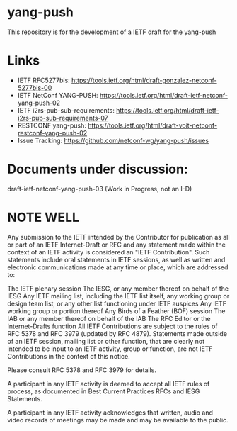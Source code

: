 # yang-push

This repository is for the development of a IETF draft for the yang-push

# Links

* IETF RFC5277bis:                https://tools.ietf.org/html/draft-gonzalez-netconf-5277bis-00
* IETF NetConf YANG-PUSH:         https://tools.ietf.org/html/draft-ietf-netconf-yang-push-02
* IETF i2rs-pub-sub-requirements: https://tools.ietf.org/html/draft-ietf-i2rs-pub-sub-requirements-07
* RESTCONF yang-push:             https://tools.ietf.org/html/draft-voit-netconf-restconf-yang-push-02
* Issue Tracking:                 https://github.com/netconf-wg/yang-push/issues

# Documents under discussion:
draft-ietf-netconf-yang-push-03 (Work in Progress, not an I-D)

# NOTE WELL

Any submission to the IETF intended by the Contributor for publication as all or part of an IETF Internet-Draft or RFC and any statement made within the context of an IETF activity is considered an "IETF Contribution". Such statements include oral statements in IETF sessions, as well as written and electronic communications made at any time or place, which are addressed to:

The IETF plenary session
The IESG, or any member thereof on behalf of the IESG
Any IETF mailing list, including the IETF list itself, any working group or design team list, or any other list functioning under IETF auspices
Any IETF working group or portion thereof
Any Birds of a Feather (BOF) session
The IAB or any member thereof on behalf of the IAB
The RFC Editor or the Internet-Drafts function
All IETF Contributions are subject to the rules of RFC 5378 and RFC 3979 (updated by RFC 4879).
Statements made outside of an IETF session, mailing list or other function, that are clearly not intended to be input to an IETF activity, group or function, are not IETF Contributions in the context of this notice.

Please consult RFC 5378 and RFC 3979 for details.

A participant in any IETF activity is deemed to accept all IETF rules of process, as documented in Best Current Practices RFCs and IESG Statements.

A participant in any IETF activity acknowledges that written, audio and video records of meetings may be made and may be available to the public.
